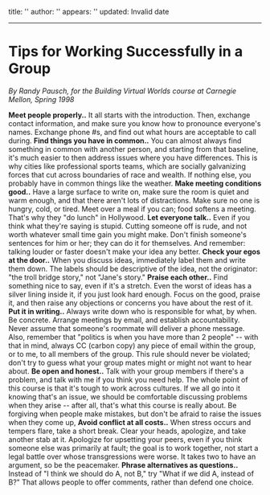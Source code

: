 title: ''
author: ''
appears: ''
updated: Invalid date

---

# Tips for Working Successfully in a Group

_By Randy Pausch, for the Building Virtual Worlds course at Carnegie Mellon, Spring 1998_

**Meet people properly..**  It all starts with the introduction.  Then, exchange contact information, and make sure you know how to pronounce everyone's names.  Exchange phone #s, and find out what hours are acceptable to call during.
**Find things you have in common..** You can almost always find something in common with another person, and starting from that baseline, it's much easier to then address issues where you have differences.  This is why cities like professional sports teams, which are socially galvanizing forces that cut across boundaries of race and wealth.  If nothing else, you probably have in common things like the weather.
**Make meeting conditions good..**  Have a large surface to write on, make sure the room is quiet and warm enough, and that there aren't lots of distractions.  Make sure no one is hungry, cold, or tired.  Meet over a meal if you can; food softens a meeting.  That's why they "do lunch" in Hollywood.
**Let everyone talk..**  Even if you think what they're saying is stupid.  Cutting someone off is rude, and not worth whatever small time gain you might make.  Don't finish someone's sentences for him or her; they can do it for themselves.  And remember: talking louder or faster doesn't make your idea any better.
**Check your egos at the door..**  When you discuss ideas, immediately label them and write them down.  The labels should be descriptive of the idea, not the originator: "the troll bridge story," not "Jane's story."
**Praise each other..**  Find something nice to say, even if it's a stretch.  Even the worst of ideas has a silver lining inside it, if you just look hard enough.  Focus on the good, praise it, and then raise any objections or concerns you have about the rest of it.  
**Put it in writing..**  Always write down who is responsible for what, by when.  Be concrete.  Arrange meetings by email, and establish accountability.  Never assume that someone's roommate will deliver a phone message. Also, remember that "politics is when you have more than 2 people" -- with that in mind, always CC (carbon copy) any piece of email within the group, or to me, to all members of the group.  This rule should never be violated; don't try to guess what your group mates might or might not want to hear about.
**Be open and honest..**  Talk with your group members if there's a problem, and talk with me if you think you need help.  The whole point of this course is that it's tough to work across cultures.  If we all go into it knowing that's an issue, we should be comfortable discussing problems when they arise -- after all, that's what this course is really about. Be forgiving when people make mistakes, but don't be afraid to raise the issues when they come up,
**Avoid conflict at all costs..** When stress occurs and tempers flare, take a short break. Clear your heads, apologize, and take another stab at it.  Apologize for upsetting your peers, even if you think someone else was primarily at fault; the goal is to work together, not start a legal battle over whose transgressions were worse. It takes two to have an argument, so be the peacemaker.
**Phrase alternatives as questions..**  Instead of "I think we should do A, not B," try "What if we did A, instead of B?"  That allows people to offer comments, rather than defend one choice.
